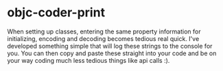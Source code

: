 # objc-coder-print

When setting up classes, entering the same property information for initializing, encoding and decoding becomes tedious real quick. I've developed something simple that will log these strings to the console for you. You can then copy and paste these straight into your code and be on your way coding much less tedious things like api calls :).
